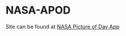 # NASA-APOD

Site can be found at [NASA Picture of Day App](https://ericqyhan.github.io/NASA-APOD/)
